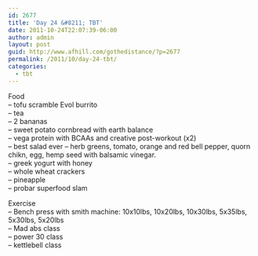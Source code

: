 ```yaml
---
id: 2677
title: 'Day 24 &#8211; TBT'
date: 2011-10-24T22:07:39-06:00
author: admin
layout: post
guid: http://www.afhill.com/gothedistance/?p=2677
permalink: /2011/10/day-24-tbt/
categories:
  - tbt
---
```

Food  
&#8211; tofu scramble Evol burrito  
&#8211; tea  
&#8211; 2 bananas  
&#8211; sweet potato cornbread with earth balance  
&#8211; vega protein with BCAAs and creative post-workout (x2)  
&#8211; best salad ever &#8211; herb greens, tomato, orange and red bell pepper, quorn chikn, egg, hemp seed with balsamic vinegar.  
&#8211; greek yogurt with honey  
&#8211; whole wheat crackers  
&#8211; pineapple  
&#8211; probar superfood slam

Exercise  
&#8211; Bench press with smith machine: 10x10lbs, 10x20lbs, 10x30lbs, 5x35lbs, 5x30lbs, 5x20lbs  
&#8211; Mad abs class  
&#8211; power 30 class  
&#8211; kettlebell class